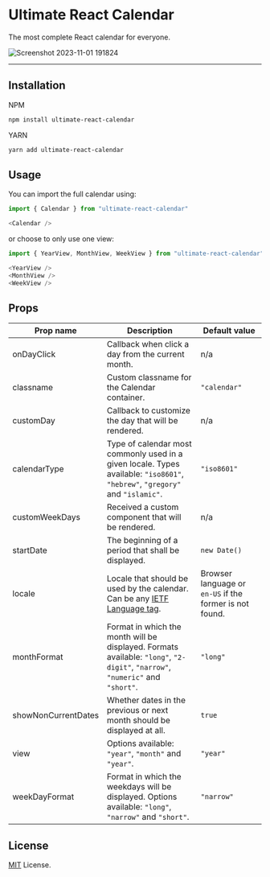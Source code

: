 # Ultimate React Calendar

The most complete React calendar for everyone.

![Screenshot 2023-11-01 191824](https://github.com/cecicifu/ultimate-react-calendar/assets/15237067/5a4c2177-b667-4942-aa67-6fd2208493d6)

---

## Installation

NPM

```bash
npm install ultimate-react-calendar
```

YARN

```bash
yarn add ultimate-react-calendar
```

## Usage

You can import the full calendar using:

```js
import { Calendar } from "ultimate-react-calendar"

<Calendar />
```

or choose to only use one view:

```js
import { YearView, MonthView, WeekView } from "ultimate-react-calendar"

<YearView />
<MonthView />
<WeekView />
```

## Props

| Prop name           | Description                                                                                                                   | Default value                                           |
| ------------------- | ----------------------------------------------------------------------------------------------------------------------------- | ------------------------------------------------------- |
| onDayClick          | Callback when click a day from the current month.                                                                             | n/a                                                     |
| classname           | Custom classname for the Calendar container.                                                                                  | `"calendar"`                                            |
| customDay           | Callback to customize the day that will be rendered.                                                                          | n/a                                                     |
| calendarType        | Type of calendar most commonly used in a given locale. Types available: `"iso8601"`, `"hebrew"`, `"gregory"` and `"islamic"`. | `"iso8601"`                                             |
| customWeekDays      | Received a custom component that will be rendered.                                                                            | n/a                                                     |
| startDate           | The beginning of a period that shall be displayed.                                                                            | `new Date()`                                            |
| locale              | Locale that should be used by the calendar. Can be any [IETF Language tag](https://en.wikipedia.org/wiki/IETF_language_tag).  | Browser language or `en-US` if the former is not found. |
| monthFormat         | Format in which the month will be displayed. Formats available: `"long"`, `"2-digit"`, `"narrow"`, `"numeric"` and `"short"`. | `"long"`                                                |
| showNonCurrentDates | Whether dates in the previous or next month should be displayed at all.                                                       | `true`                                                  |
| view                | Options available: `"year"`, `"month"` and `"year"`.                                                                          | `"year"`                                                |
| weekDayFormat       | Format in which the weekdays will be displayed. Options available: `"long"`, `"narrow"` and `"short"`.                        | `"narrow"`                                              |


## License
[MIT](https://github.com/cecicifu/ultimate-react-calendar/blob/main/LICENSE) License.
